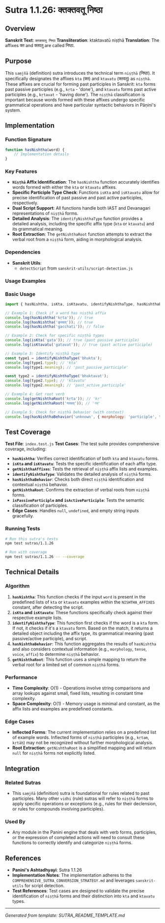 # Sutra 1.1.26: क्तक्तवतू निष्ठा

## Overview

**Sanskrit Text**: `क्तक्तवतू निष्ठा`
**Transliteration**: ktaktavatū niṣṭhā
**Translation**: The affixes क्त and क्तवतु are called निष्ठा.

## Purpose

This `saṃjñā` (definition) sutra introduces the technical term `niṣṭhā` (निष्ठा). It specifically designates the affixes `kta` (क्त) and `ktavatu` (क्तवतु) as `niṣṭhā`. These affixes are crucial for forming past participles in Sanskrit: `kta` forms past passive participles (e.g., `kṛta` - 'done'), and `ktavatu` forms past active participles (e.g., `kṛtavat` - 'having done'). The `niṣṭhā` classification is important because words formed with these affixes undergo specific grammatical operations and have particular syntactic behaviors in Pāṇini's system.

## Implementation

### Function Signature
```javascript
function hasNishtha(word) {
    // Implementation details
}
```

### Key Features
- **`Niṣṭhā` Affix Identification**: The `hasNishtha` function accurately identifies words formed with either the `kta` or `ktavatu` affixes.
- **Specific Participle Type Check**: Functions `isKta` and `isKtavatu` allow for precise identification of past passive and past active participles, respectively.
- **Dual Script Support**: All functions handle both IAST and Devanagari representations of `niṣṭhā` forms.
- **Detailed Analysis**: The `identifyNishthaType` function provides a detailed analysis, including the specific affix type (`kta` or `ktavatu`) and its grammatical meaning.
- **Root Extraction**: The `getNishthaRoot` function attempts to extract the verbal root from a `niṣṭhā` form, aiding in morphological analysis.

### Dependencies
- **Sanskrit Utils**:
  - `detectScript` from `sanskrit-utils/script-detection.js`

### Usage Examples

### Basic Usage
```javascript
import { hasNishtha, isKta, isKtavatu, identifyNishthaType, hasNishthaBehavior, getNishthaExamples, getNishthaRoot } from './index.js';

// Example 1: Check if a word has niṣṭhā affix
console.log(hasNishtha('kṛta')); // true
console.log(hasNishtha('कृतवत्')); // true
console.log(hasNishtha('gacchati')); // false

// Example 2: Check for specific niṣṭhā types
console.log(isKta('gata')); // true (past passive participle)
console.log(isKtavatu('gatavat')); // true (past active participle)

// Example 3: Identify niṣṭhā type
const type1 = identifyNishthaType('bhukta');
console.log(type1.type); // 'kta'
console.log(type1.meaning); // 'past_passive_participle'

const type2 = identifyNishthaType('bhuktavat');
console.log(type2.type); // 'ktavatu'
console.log(type2.meaning); // 'past_active_participle'

// Example 4: Get root verb
console.log(getNishthaRoot('kṛta')); // 'kṛ'
console.log(getNishthaRoot('गतवत्')); // 'गम्'

// Example 5: Check for niṣṭhā behavior (with context)
console.log(hasNishthaBehavior('unknown', { morphology: 'participle', tense: 'past' })); // true
```

## Test Coverage

**Test File**: `index.test.js`
**Test Cases**: The test suite provides comprehensive coverage, including:
- **`hasNishtha`**: Verifies correct identification of both `kta` and `ktavatu` forms.
- **`isKta` and `isKtavatu`**: Tests the specific identification of each affix type.
- **`getNishthaAffixes`**: Tests the retrieval of `niṣṭhā` affix lists and examples.
- **`identifyNishthaType`**: Validates the detailed analysis of `niṣṭhā` forms.
- **`hasNishthaBehavior`**: Checks both direct `niṣṭhā` identification and contextual `niṣṭhā` behavior.
- **`getNishthaRoot`**: Confirms the extraction of verbal roots from `niṣṭhā` forms.
- **`isPassiveParticiple` and `isActiveParticiple`**: Tests the semantic classification of participles.
- **Edge Cases**: Handles `null`, `undefined`, and empty string inputs gracefully.

### Running Tests
```bash
# Run this sutra's tests
npm test sutras/1.1.26

# Run with coverage
npm test sutras/1.1.26 -- --coverage
```

## Technical Details

### Algorithm
1.  **`hasNishtha`**: This function checks if the input `word` is present in the predefined lists of `kta` or `ktavatu` examples within the `NISHTHA_AFFIXES` constant, after detecting the script.
2.  **`isKta` and `isKtavatu`**: These functions specifically check against their respective example lists.
3.  **`identifyNishthaType`**: This function first checks if the word is a `kta` form. If not, it checks if it's a `ktavatu` form. Based on the match, it returns a detailed object including the affix type, its grammatical meaning (past passive/active participle), and script.
4.  **`hasNishthaBehavior`**: This function aggregates the results of `hasNishtha` and also considers contextual information (e.g., `morphology`, `tense`, `voice`, `affix`) to determine `niṣṭhā` behavior.
5.  **`getNishthaRoot`**: This function uses a simple mapping to return the verbal root for a limited set of common `niṣṭhā` forms.

### Performance
- **Time Complexity**: O(1) - Operations involve string comparisons and array lookups against small, fixed lists, resulting in constant time complexity.
- **Space Complexity**: O(1) - Memory usage is minimal and constant, as the affix lists and examples are predefined constants.

### Edge Cases
- **Inflected Forms**: The current implementation relies on a predefined list of example words. Inflected forms of `niṣṭhā` participles (e.g., `kṛtam`, `kṛtāḥ`) may not be recognized without further morphological analysis.
- **Root Extraction**: `getNishthaRoot` is a simplified mapping and will return `null` for `niṣṭhā` forms not explicitly listed.

## Integration

### Related Sutras
- This `saṃjñā` (definition) sutra is foundational for rules related to past participles. Many other `vidhi` (rule) sutras will refer to `niṣṭhā` forms to apply specific operations or exceptions (e.g., rules for their declension, or rules for compounds involving participles).

### Used By
- Any module in the Panini engine that deals with verb forms, participles, or the expression of completed actions will need to consult these functions to correctly identify and categorize `niṣṭhā` forms.

## References

- **Panini's Ashtadhyayi**: Sutra 1.1.26
- **Implementation Notes**: The implementation adheres to the `COMPREHENSIVE_SUTRA_CONVERSION_STRATEGY.md` and leverages `sanskrit-utils` for script detection.
- **Test References**: Test cases are designed to validate the precise identification of `niṣṭhā` forms and their distinction into `kta` and `ktavatu` types.

---

*Generated from template: SUTRA_README_TEMPLATE.md*
